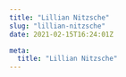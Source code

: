 ```yaml
---
title: "Lillian Nitzsche"
slug: "lillian-nitzsche"
date: 2021-02-15T16:24:01Z

meta:
  title: "Lillian Nitzsche"
---
```


